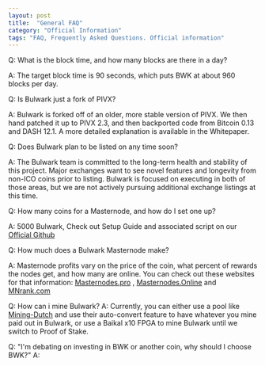 ```yaml
---
layout: post
title:  "General FAQ"
category: "Official Information"
tags: "FAQ, Frequently Asked Questions. Official information"
---
```

Q: What is the block time, and how many blocks are there in a day?

A: The target block time is 90 seconds, which puts BWK at about 960 blocks per day.

Q: Is Bulwark just a fork of PIVX?

A: Bulwark is forked off of an older, more stable version of PIVX. We then hand patched it up to PIVX 2.3,
and then backported code from Bitcoin 0.13 and DASH 12.1. A more detailed explanation is available in the Whitepaper.

Q:  Does Bulwark plan to be listed on <Exchange> any time soon?

A:  The Bulwark team is committed to the long-term health and stability of this project.  Major exchanges want to see novel features
and longevity from non-ICO coins prior to listing.  Bulwark is focused on  executing in both of those areas, but we are not actively pursuing additional exchange listings at this time.

Q: How many coins for a Masternode, and how do I set one up?

A: 5000 Bulwark, Check out Setup Guide and associated script on our [Official Github](https://github.com/bulwark-crypto/Bulwark-MN-Install)


Q: How much does a Bulwark Masternode make?

A: Masternode profits vary on the price of the coin, what percent of rewards the nodes get, and how many are online. You can check out these websites for that information: [Masternodes.pro](https://masternodes.pro/stats/bwk) , [Masternodes.Online](https://masternodes.online/currencies/BWK/) and [MNrank.com](http://mnrank.com/)


Q: How can i mine Bulwark?
A: Currently, you can either use a pool like [Mining-Dutch](https://www.mining-dutch.nl/) and use their auto-convert feature to have whatever you mine paid out in Bulwark,
or use a Baikal x10 FPGA to mine Bulwark until we switch to Proof of Stake.

Q: "I'm debating on investing in BWK or another coin, why should I choose BWK?"
A:
